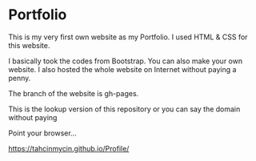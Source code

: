 # Portfolio

This is my very first own website as my Portfolio.
I used HTML & CSS for this website.

I basically took the codes from Bootstrap.
You can also make your own website.
I also hosted the whole website on Internet 
without paying a penny.

The branch of the website is gh-pages.

This is the lookup version of this repository
or you can say the domain without paying

Point your browser...

https://tahcinmycin.github.io/Profile/
